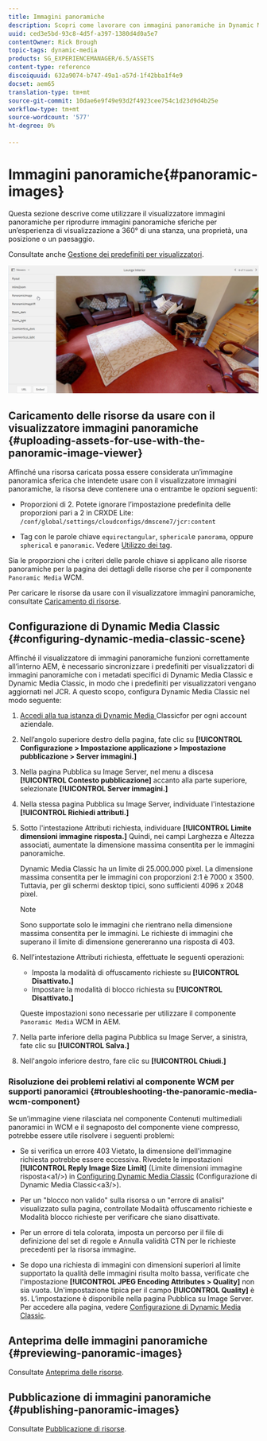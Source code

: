 ```yaml
---
title: Immagini panoramiche
description: Scopri come lavorare con immagini panoramiche in Dynamic Media.
uuid: ced3e5bd-93c8-4d5f-a397-1380d4d0a5e7
contentOwner: Rick Brough
topic-tags: dynamic-media
products: SG_EXPERIENCEMANAGER/6.5/ASSETS
content-type: reference
discoiquuid: 632a9074-b747-49a1-a57d-1f42bba1f4e9
docset: aem65
translation-type: tm+mt
source-git-commit: 10dae6e9f49e93d2f4923cee754c1d23d9d4b25e
workflow-type: tm+mt
source-wordcount: '577'
ht-degree: 0%

---
```



# Immagini panoramiche{#panoramic-images}

Questa sezione descrive come utilizzare il visualizzatore immagini panoramiche per riprodurre immagini panoramiche sferiche per un’esperienza di visualizzazione a 360° di una stanza, una proprietà, una posizione o un paesaggio.

Consultate anche [Gestione dei predefiniti per visualizzatori](/help/assets/managing-viewer-presets.md).

![panoramico-immagine2](assets/panoramic-image2.png)

## Caricamento delle risorse da usare con il visualizzatore immagini panoramiche {#uploading-assets-for-use-with-the-panoramic-image-viewer}

Affinché una risorsa caricata possa essere considerata un’immagine panoramica sferica che intendete usare con il visualizzatore immagini panoramiche, la risorsa deve contenere una o entrambe le opzioni seguenti:

* Proporzioni di 2.
Potete ignorare l’impostazione predefinita delle proporzioni pari a 2 in CRXDE Lite:
   `/conf/global/settings/cloudconfigs/dmscene7/jcr:content`

* Tag con le parole chiave `equirectangular`, `spherical`e `panorama`, oppure `spherical` e `panoramic`. Vedere [Utilizzo dei tag](/help/sites-authoring/tags.md).

Sia le proporzioni che i criteri delle parole chiave si applicano alle risorse panoramiche per la pagina dei dettagli delle risorse che per il componente `Panoramic Media` WCM.

Per caricare le risorse da usare con il visualizzatore immagini panoramiche, consultate [Caricamento di risorse](/help/assets/manage-assets.md#uploading-assets).

## Configurazione di Dynamic Media Classic {#configuring-dynamic-media-classic-scene}

Affinché il visualizzatore di immagini panoramiche funzioni correttamente all’interno AEM, è necessario sincronizzare i predefiniti per visualizzatori di immagini panoramiche con i metadati specifici di Dynamic Media Classic e Dynamic Media Classic, in modo che i predefiniti per visualizzatori vengano aggiornati nel JCR. A questo scopo, configura Dynamic Media Classic nel modo seguente:

1. [Accedi alla tua istanza di Dynamic Media ](https://www.adobe.com/marketing-cloud/experience-manager/scene7-login.html) Classicfor per ogni account aziendale.

1. Nell’angolo superiore destro della pagina, fate clic su **[!UICONTROL Configurazione > Impostazione applicazione > Impostazione pubblicazione > Server immagini.]**
1. Nella pagina Pubblica su Image Server, nel menu a discesa **[!UICONTROL Contesto pubblicazione]** accanto alla parte superiore, selezionate **[!UICONTROL Server immagini.]**

1. Nella stessa pagina Pubblica su Image Server, individuate l&#39;intestazione **[!UICONTROL Richiedi attributi.]**
1. Sotto l&#39;intestazione Attributi richiesta, individuare **[!UICONTROL Limite dimensioni immagine risposta.]** Quindi, nei campi Larghezza e Altezza associati, aumentate la dimensione massima consentita per le immagini panoramiche.

   Dynamic Media Classic ha un limite di 25.000.000 pixel. La dimensione massima consentita per le immagini con proporzioni 2:1 è 7000 x 3500. Tuttavia, per gli schermi desktop tipici, sono sufficienti 4096 x 2048 pixel.

   >[!NOTE]
   >
   >Sono supportate solo le immagini che rientrano nella dimensione massima consentita per le immagini. Le richieste di immagini che superano il limite di dimensione genereranno una risposta di 403.

1. Nell’intestazione Attributi richiesta, effettuate le seguenti operazioni:

   * Imposta la modalità di offuscamento richieste su **[!UICONTROL Disattivato.]**
   * Impostare la modalità di blocco richiesta su **[!UICONTROL Disattivato.]**

   Queste impostazioni sono necessarie per utilizzare il componente `Panoramic Media` WCM in AEM.

1. Nella parte inferiore della pagina Pubblica su Image Server, a sinistra, fate clic su **[!UICONTROL Salva.]**

1. Nell&#39;angolo inferiore destro, fare clic su **[!UICONTROL Chiudi.]**

### Risoluzione dei problemi relativi al componente WCM per supporti panoramici {#troubleshooting-the-panoramic-media-wcm-component}

Se un’immagine viene rilasciata nel componente Contenuti multimediali panoramici in WCM e il segnaposto del componente viene compresso, potrebbe essere utile risolvere i seguenti problemi:

* Se si verifica un errore 403 Vietato, la dimensione dell&#39;immagine richiesta potrebbe essere eccessiva. Rivedete le impostazioni **[!UICONTROL Reply Image Size Limit]** (Limite dimensioni immagine risposta&lt;a1/>) in [Configuring Dynamic Media Classic](/help/assets/panoramic-images.md#configuring-dynamic-media-classic-scene) (Configurazione di Dynamic Media Classic&lt;a3/>).

* Per un &quot;blocco non valido&quot; sulla risorsa o un &quot;errore di analisi&quot; visualizzato sulla pagina, controllate Modalità offuscamento richieste e Modalità blocco richieste per verificare che siano disattivate.
* Per un errore di tela colorata, imposta un percorso per il file di definizione del set di regole e Annulla validità CTN per le richieste precedenti per la risorsa immagine.
* Se dopo una richiesta di immagini con dimensioni superiori al limite supportato la qualità delle immagini risulta molto bassa, verificate che l&#39;impostazione **[!UICONTROL JPEG Encoding Attributes > Quality]** non sia vuota. Un&#39;impostazione tipica per il campo **[!UICONTROL Quality]** è `95`. L’impostazione è disponibile nella pagina Pubblica su Image Server. Per accedere alla pagina, vedere [Configurazione di Dynamic Media Classic](/help/assets/panoramic-images.md#configuring-dynamic-media-classic-scene).

## Anteprima delle immagini panoramiche {#previewing-panoramic-images}

Consultate [Anteprima delle risorse](/help/assets/previewing-assets.md).

## Pubblicazione di immagini panoramiche {#publishing-panoramic-images}

Consultate [Pubblicazione di risorse](/help/assets/publishing-dynamicmedia-assets.md).
